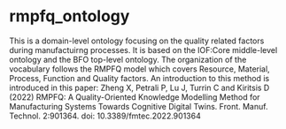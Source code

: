 # rmpfq_ontology
This is a domain-level ontology focusing on the quality related factors during manufactuirng processes. It is based on the IOF:Core middle-level ontology and the BFO top-level ontology.
The organization of the vocabulary follows the RMPFQ model which covers Resource, Material, Process, Function and Quality factors. An introduction to this method is introduced in this paper:
 Zheng X, Petrali P, Lu J, Turrin C and Kiritsis D (2022) RMPFQ: A Quality-Oriented Knowledge Modelling Method for Manufacturing Systems Towards Cognitive Digital Twins. Front. Manuf. Technol. 2:901364. doi: 10.3389/fmtec.2022.901364
